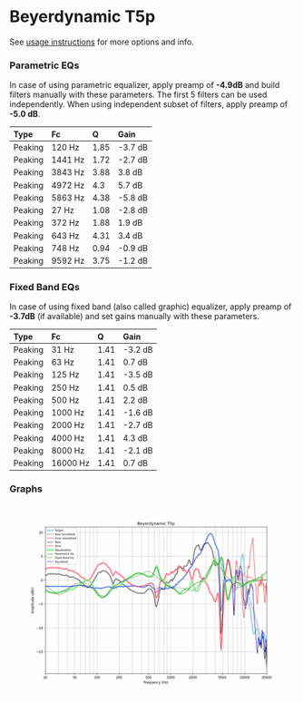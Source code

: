 # Beyerdynamic T5p
See [usage instructions](https://github.com/jaakkopasanen/AutoEq#usage) for more options and info.

### Parametric EQs
In case of using parametric equalizer, apply preamp of **-4.9dB** and build filters manually
with these parameters. The first 5 filters can be used independently.
When using independent subset of filters, apply preamp of **-5.0 dB**.

| Type    | Fc      |    Q | Gain    |
|:--------|:--------|:-----|:--------|
| Peaking | 120 Hz  | 1.85 | -3.7 dB |
| Peaking | 1441 Hz | 1.72 | -2.7 dB |
| Peaking | 3843 Hz | 3.88 | 3.8 dB  |
| Peaking | 4972 Hz | 4.3  | 5.7 dB  |
| Peaking | 5863 Hz | 4.38 | -5.8 dB |
| Peaking | 27 Hz   | 1.08 | -2.8 dB |
| Peaking | 372 Hz  | 1.88 | 1.9 dB  |
| Peaking | 643 Hz  | 4.31 | 3.4 dB  |
| Peaking | 748 Hz  | 0.94 | -0.9 dB |
| Peaking | 9592 Hz | 3.75 | -1.2 dB |

### Fixed Band EQs
In case of using fixed band (also called graphic) equalizer, apply preamp of **-3.7dB**
(if available) and set gains manually with these parameters.

| Type    | Fc       |    Q | Gain    |
|:--------|:---------|:-----|:--------|
| Peaking | 31 Hz    | 1.41 | -3.2 dB |
| Peaking | 63 Hz    | 1.41 | 0.7 dB  |
| Peaking | 125 Hz   | 1.41 | -3.5 dB |
| Peaking | 250 Hz   | 1.41 | 0.5 dB  |
| Peaking | 500 Hz   | 1.41 | 2.2 dB  |
| Peaking | 1000 Hz  | 1.41 | -1.6 dB |
| Peaking | 2000 Hz  | 1.41 | -2.7 dB |
| Peaking | 4000 Hz  | 1.41 | 4.3 dB  |
| Peaking | 8000 Hz  | 1.41 | -2.1 dB |
| Peaking | 16000 Hz | 1.41 | 0.7 dB  |

### Graphs
![](./Beyerdynamic%20T5p.png)
